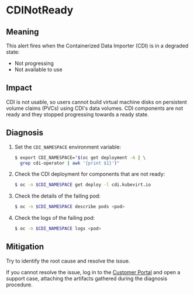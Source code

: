 # CDINotReady

## Meaning

This alert fires when the Containerized Data Importer (CDI) is in
a degraded state:

- Not progressing
- Not available to use

## Impact

CDI is not usable, so users cannot build virtual machine disks on
persistent volume claims (PVCs) using CDI's data volumes.
CDI components are not ready and they stopped progressing towards
a ready state.

## Diagnosis

1. Set the `CDI_NAMESPACE` environment variable:

   ```bash
   $ export CDI_NAMESPACE="$(oc get deployment -A | \
     grep cdi-operator | awk '{print $1}')"
   ```

2. Check the CDI deployment for components that are not ready:

   ```bash
   $ oc -n $CDI_NAMESPACE get deploy -l cdi.kubevirt.io
   ```

3. Check the details of the failing pod:

   ```bash
   $ oc -n $CDI_NAMESPACE describe pods <pod>
   ```

4. Check the logs of the failing pod:

   ```bash
   $ oc -n $CDI_NAMESPACE logs <pod>
   ```

## Mitigation

Try to identify the root cause and resolve the issue.

If you cannot resolve the issue, log in to the
[Customer Portal](https://access.redhat.com) and open a support case,
attaching the artifacts gathered during the diagnosis procedure.
